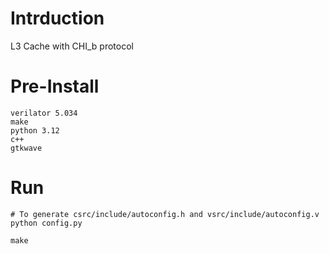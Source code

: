 # Intrduction
L3 Cache with CHI_b protocol

# Pre-Install
```
verilator 5.034
make
python 3.12
c++
gtkwave
```

# Run
```
# To generate csrc/include/autoconfig.h and vsrc/include/autoconfig.v
python config.py

make
```